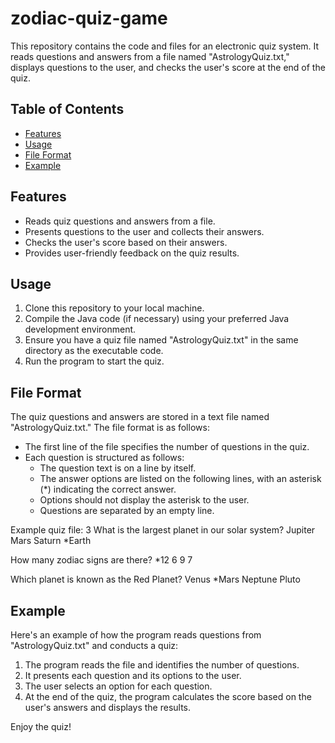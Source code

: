 # zodiac-quiz-game

This repository contains the code and files for an electronic quiz system. It reads questions and answers from a file named "AstrologyQuiz.txt," displays questions to the user, and checks the user's score at the end of the quiz.

## Table of Contents
- [Features](#features)
- [Usage](#usage)
- [File Format](#file-format)
- [Example](#example)

## Features

- Reads quiz questions and answers from a file.
- Presents questions to the user and collects their answers.
- Checks the user's score based on their answers.
- Provides user-friendly feedback on the quiz results.

## Usage

1. Clone this repository to your local machine.
2. Compile the Java code (if necessary) using your preferred Java development environment.
3. Ensure you have a quiz file named "AstrologyQuiz.txt" in the same directory as the executable code.
4. Run the program to start the quiz.

## File Format

The quiz questions and answers are stored in a text file named "AstrologyQuiz.txt." The file format is as follows:

- The first line of the file specifies the number of questions in the quiz.
- Each question is structured as follows:
  - The question text is on a line by itself.
  - The answer options are listed on the following lines, with an asterisk (*) indicating the correct answer.
  - Options should not display the asterisk to the user.
  - Questions are separated by an empty line.

Example quiz file:
3
What is the largest planet in our solar system?
Jupiter
Mars
Saturn
*Earth

How many zodiac signs are there?
*12
6
9
7

Which planet is known as the Red Planet?
Venus
*Mars
Neptune
Pluto

## Example

Here's an example of how the program reads questions from "AstrologyQuiz.txt" and conducts a quiz:

1. The program reads the file and identifies the number of questions.
2. It presents each question and its options to the user.
3. The user selects an option for each question.
4. At the end of the quiz, the program calculates the score based on the user's answers and displays the results.

Enjoy the quiz!
